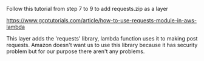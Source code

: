 Follow this tutorial from step 7 to 9 to add requests.zip as a layer

https://www.gcptutorials.com/article/how-to-use-requests-module-in-aws-lambda

This layer adds the 'requests' library, lambda function uses it to making post requests. Amazon doesn't want us to use this library because it has security problem but for our purpose there aren't any problems.
